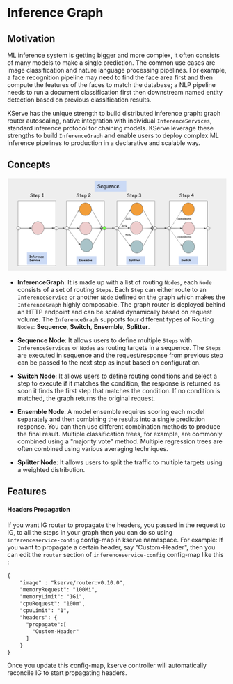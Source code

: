 # Inference Graph

## Motivation

ML inference system is getting bigger and more complex, it often consists of many models to make a single prediction. The common use cases are image classification and nature language processing pipelines.
For example, a face recognition pipeline may need to find the face area first and then compute the features of the faces to match the database; a NLP pipeline needs to run a document classification first then
downstream named entity detection based on previous classification results.

KServe has the unique strength to build distributed inference graph: graph router autoscaling, native integration with individual `InferenceServices`, standard inference protocol for chaining models. KServe
leverage these strengths to build `InferenceGraph` and enable users to deploy complex ML inference pipelines to production in a declarative and scalable way.

## Concepts

![image](images/inference_graph.png)

* **InferenceGraph**: It is made up with a list of routing `Nodes`, each `Node` consists of a set of routing `Steps`.
  Each `Step` can either route to an `InferenceService` or another `Node` defined on the graph which makes the `InferenceGraph`
  highly composable. The graph router is deployed behind an HTTP endpoint and can be scaled dynamically based on request volume.
  The `InferenceGraph` supports four different types of Routing `Nodes`: **Sequence**, **Switch**, **Ensemble**, **Splitter**.


* **Sequence Node**: It allows users to define multiple `Steps` with `InferenceServices` or `Nodes` as routing targets in a sequence.
  The `Steps` are executed in sequence and the request/response from previous step can be passed to the next step as input based on
  configuration.


* **Switch Node**: It allows users to define routing conditions and select a step to execute if it matches the condition, the response
  is returned as soon it finds the first step that matches the condition. If no condition is matched, the graph returns the original request.


* **Ensemble Node**: A model ensemble requires scoring each model separately and then combining the results into a single prediction response.
  You can then use different combination methods to produce the final result. Multiple classification trees, for example, are commonly combined
  using a "majority vote" method. Multiple regression trees are often combined using various averaging techniques.


* **Splitter Node**: It allows users to split the traffic to multiple targets using a weighted distribution.

## Features

#### Headers Propagation
If you want IG router to propagate the headers, you passed in the request to IG, to all the steps in your graph then you can do so using `inferenceservice-config`
config-map in kserve namespace.
For example:
If you want to propagate a certain header, say "Custom-Header", then you can edit the `router` section of `inferenceservice-config`
config-map like this :
```
{
    "image" : "kserve/router:v0.10.0",
    "memoryRequest": "100Mi",
    "memoryLimit": "1Gi",
    "cpuRequest": "100m",
    "cpuLimit": "1",
    "headers": {
      "propagate":[
        "Custom-Header"
      ]
    }
}
```
Once you update this config-map, kserve controller will automatically reconcile IG to start propagating headers.